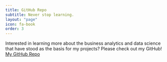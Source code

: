 ```yaml
---
title: GitHub Repo
subtitle: Never stop learning.
layout: "page"
icon: fa-book
order: 3
---
```


Interested in learning more about the business analytics and data science that have stood as the basis for my projects? Please check out my GitHub!
[My GitHub Repo](https://github.com/diannasinicrope/DSC680)
